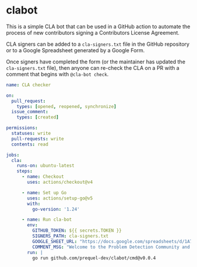 # clabot

This is a simple CLA bot that can be used in a GitHub action to automate the process of new contributors signing a Contributors License Agreement.

CLA signers can be added to a `cla-signers.txt` file in the GitHub repository or to a Google Spreadsheet generated by a Google Form.

Once signers have completed the form (or the maintainer has updated the `cla-signers.txt` file), then anyone can re-check the CLA on a PR with a comment that begins with `@cla-bot check`.

```Yaml
name: CLA checker

on:
  pull_request:
    types: [opened, reopened, synchronize]
  issue_comment:
    types: [created]

permissions:
  statuses: write
  pull-requests: write
  contents: read

jobs:
  cla:
    runs-on: ubuntu-latest
    steps:
      - name: Checkout
        uses: actions/checkout@v4

      - name: Set up Go
        uses: actions/setup-go@v5
        with:
          go-version: '1.24'

      - name: Run cla-bot
        env:
          GITHUB_TOKEN: ${{ secrets.TOKEN }}
          SIGNERS_PATH: cla-signers.txt
          GOOGLE_SHEET_URL: "https://docs.google.com/spreadsheets/d/1A7epcYPGAsYNcUfD3qcWpyHQjLQgUJkPlcQr7Y-4e3E/export?format=csv&gid=1088589458"
          COMMENT_MSG: "Welcome to the Problem Detection Community and thank you for your pull request!\n\nNew contributors need to sign the Contributor License Agreement. In order for us to review and merge your code, please click the [CLA link](https://forms.gle/PfhcfopPNY2rho6V6) and fill out the form. Then comment on this PR with `@cla-bot check`."
        run: |
          go run github.com/prequel-dev/clabot/cmd@v0.0.4
```
